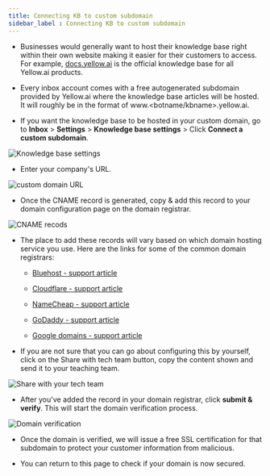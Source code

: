 ```yaml
---
title: Connecting KB to custom subdomain
sidebar_label : Connecting KB to custom subdomain
---
```



- Businesses would generally want to host their knowledge base right within their own website making it easier for their customers to access. For example, [docs.yellow.ai](https://docs.yellow.ai/) is the official knowledge base for all Yellow.ai products.

- Every inbox account comes with a free autogenerated subdomain provided by Yellow.ai where the knowledge base articles will be hosted. It will roughly be in the format of www.<botname/kbname>.yellow.ai.

- If you want the knowledge base to be hosted in your custom domain, go to **Inbox** > **Settings** > **Knowledge base settings** > Click **Connect a custom subdomain**.

![Knowledge base settings](https://cdn.yellowmessenger.com/9lMFqe7HoVug1664163894121.png)

- Enter your company's URL.

![custom domain URL](https://cdn.yellowmessenger.com/UWr9KLXKyeqF1664163965168.png)

-  Once the CNAME record is generated, copy & add this record to your domain configuration page on the domain registrar.

![CNAME recods](https://cdn.yellowmessenger.com/fF1Io0EW3ykT1664164020371.png)

- The place to add these records will vary based on which domain hosting service you use. Here are the links for some of the common domain registrars:
	-  	[Bluehost - support article](https://www.bluehost.com/hosting/help/cname)

	-  [Cloudflare - support article](https://community.cloudflare.com/t/how-do-i-add-a-cname-record/59)

	-  [NameCheap - support article](https://www.namecheap.com/support/knowledgebase/article.aspx/434/2237/how-do-i-set-up-host-records-for-a-domain/)

	-  [GoDaddy - support article](https://in.godaddy.com/help/add-a-cname-record-19236)

	-  [Google domains - support article](https://support.google.com/a/answer/47283)

- If you are not sure that you can go about configuring this by yourself, click on the Share with tech team button, copy the content shown and send it to your teaching team.

![Share with your tech team](https://cdn.yellowmessenger.com/KsFhQYZNGPGK1664164094777.png)

- After you've added the record in your domain registrar, click **submit & verify**. This will start the domain verification process.

![Domain verification](https://cdn.yellowmessenger.com/XkZVDKgVuuIa1664164186802.png)

- Once the domain is verified, we will issue a free SSL certification for that subdomain to protect your customer information from malicious.

- You can return to this page to check if your domain is now secured.